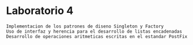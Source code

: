 Laboratorio 4
============

	Implementacion de los patrones de diseno Singleton y Factory
	Uso de interfaz y herencia para el desarrollo de listas encadenadas
	Desarrollo de operaciones aritmeticas escritas en el estandar PostFix
